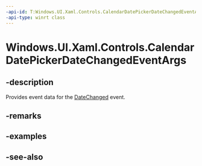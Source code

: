 ```yaml
---
-api-id: T:Windows.UI.Xaml.Controls.CalendarDatePickerDateChangedEventArgs
-api-type: winrt class
---
```


<!-- Class syntax.
public class CalendarDatePickerDateChangedEventArgs : Windows.UI.Xaml.Controls.ICalendarDatePickerDateChangedEventArgs
-->

# Windows.UI.Xaml.Controls.CalendarDatePickerDateChangedEventArgs

## -description
Provides event data for the [DateChanged](calendardatepicker_datechanged.md) event.



## -remarks

## -examples

## -see-also
